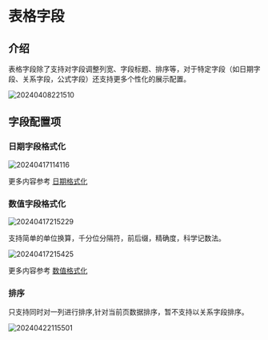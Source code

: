 # 表格字段

## 介绍

表格字段除了支持对字段调整列宽、字段标题、排序等，对于特定字段（如日期字段、关系字段，公式字段）还支持更多个性化的展示配置。

![20240408221510](https://static-docs.nocobase.com/20240408221510.png)

## 字段配置项

### 日期字段格式化

![20240417114116](https://static-docs.nocobase.com/20240417114116.png)

更多内容参考 [日期格式化](/handbook/ui/fields/specific/date-picker)

### 数值字段格式化

![20240417215229](https://static-docs.nocobase.com/20240417215229.png)

支持简单的单位换算，千分位分隔符，前后缀，精确度，科学记数法。

![20240417215425](https://static-docs.nocobase.com/20240417215425.png)

更多内容参考 [数值格式化](/handbook/ui/fields/field-settings/number-format)

### 排序

只支持同时对一列进行排序,针对当前页数据排序，暂不支持以关系字段排序。

![20240422115501](https://static-docs.nocobase.com/20240422115501.png)